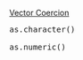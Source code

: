 [Vector Coercion](https://courses.edx.org/courses/course-v1:HarvardX+PH125.1x+2T2019/courseware/2a638f36b59f4897b1bd6867ad58f63e/25784d8d534443cdacc07cb670376dff/?child=first)

<pre>
as.character()

as.numeric()
